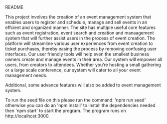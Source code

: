 README

This project involves the creation of an event management system that enables users to register and schedule, manage and sell events in an effcient and organized manner.
The site has multiple useful core features such as event registration, event search and creation and manaagement system that will further assist users in the process of event creation.
 The platform will streamline various user experiences from event creation to ticket purchases, thereby easing the process by removing confusing user interfaces.
 Our user friendly tools will help even the smallest business owners create and manage events in their area. 
 Our system will empower all users, from creators to attendees.
 Whether you’re hosting a small gathering or a large scale conference, our system will cater to all your event management needs.

 Additional, some advance features will also be added to event management system.

 To run the seed file on this please run the command: 'npm run seed' otherwise you can do an 'npm install' to install the dependencies needed then 'npm start' to start the program. The program runs on http://localhost:3000.
